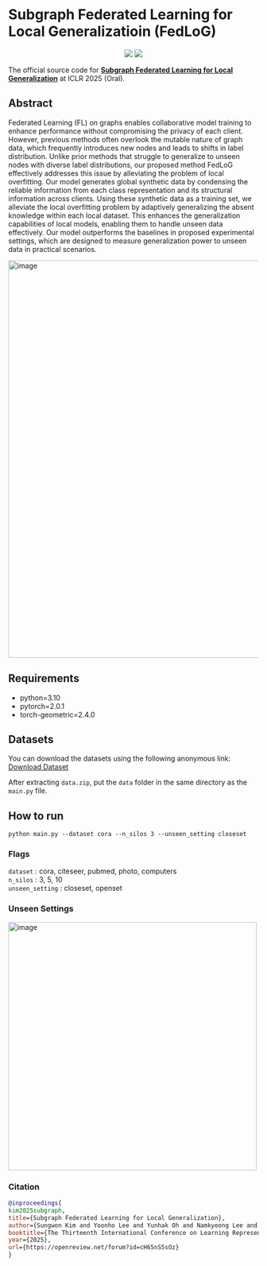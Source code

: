 # Subgraph Federated Learning for Local Generalizatioin (FedLoG)

<p align="center">   
    <a href="https://pytorch.org/" alt="PyTorch">
      <img src="https://img.shields.io/badge/PyTorch-%23EE4C2C.svg?e&logo=PyTorch&logoColor=white" /></a>
    <a href="https://iclr.cc" alt="Conference">
        <img src="https://img.shields.io/badge/ICLR'25-brightgreen" /></a>
<!--     <img src="https://img.shields.io/pypi/l/torch-rechub"> -->
</p>

The official source code for [**Subgraph Federated Learning for Local Generalization**](https://openreview.net/forum?id=cH65nS5sOz) at ICLR 2025 (Oral).

## Abstract 
Federated Learning (FL) on graphs enables collaborative model training to enhance performance without compromising the privacy of each client. However, previous methods often overlook the mutable nature of graph data, which frequently introduces new nodes and leads to shifts in label distribution. Unlike prior methods that struggle to generalize to unseen nodes with diverse label distributions, our proposed method FedLoG effectively addresses this issue by alleviating the problem of local overfitting. Our model generates global synthetic data by condensing the reliable information from each class representation and its structural information across clients. Using these synthetic data as a training set, we alleviate the local overfitting problem by adaptively generalizing the absent knowledge within each local dataset. This enhances the generalization capabilities of local models, enabling them to handle unseen data effectively. Our model outperforms the baselines in proposed experimental settings, which are designed to measure generalization power to unseen data in practical scenarios.

<img width="800" alt="image" src="https://github.com/user-attachments/assets/311ea5ee-b36b-4e71-a96d-02b363d4f2c5" />

## Requirements
- python=3.10
- pytorch=2.0.1
- torch-geometric=2.4.0

## Datasets
You can download the datasets using the following anonymous link:  
[Download Dataset](https://drive.google.com/file/d/12u40AJMXeeplxfSeOuhU29rv8YtBzWMl/view?usp=share_link)

After extracting `data.zip`, put the `data` folder in the same directory as the `main.py` file.

## How to run
```
python main.py --dataset cora --n_silos 3 --unseen_setting closeset
```
### Flags
`dataset` : cora, citeseer, pubmed, photo, computers  
`n_silos` : 3, 5, 10  
`unseen_setting` : closeset, openset  

### Unseen Settings
<img width="500" alt="image" src="https://github.com/user-attachments/assets/e8ddc755-0ecd-4395-9294-cabb2fcec582" />

### Citation  

```BibTex
@inproceedings{
kim2025subgraph,
title={Subgraph Federated Learning for Local Generalization},
author={Sungwon Kim and Yoonho Lee and Yunhak Oh and Namkyeong Lee and Sukwon Yun and Junseok Lee and Sein Kim and Carl Yang and Chanyoung Park},
booktitle={The Thirteenth International Conference on Learning Representations},
year={2025},
url={https://openreview.net/forum?id=cH65nS5sOz}
}
```

